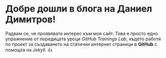 # Добре дошли в блога на Даниел Димитров!

Радвам се, че проявявате интерес към моя сайт. Това е просто едно упражнение от поредицата уроци _GitHub Trainings Lab_, където работя по проект за създаването на статични интернет страници в **GitHub** с помощта на _Jekyll_. :+1:
